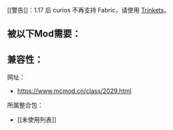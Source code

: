 [[警告]]：1.17 后 curios 不再支持 Fabric，请使用 [Trinkets](https://www.mcmod.cn/class/3985.html "Trinkets")。

被以下Mod需要：
- 

兼容性：
- 

网址：
- https://www.mcmod.cn/class/2029.html

所属整合包：
- [[未使用列表]]